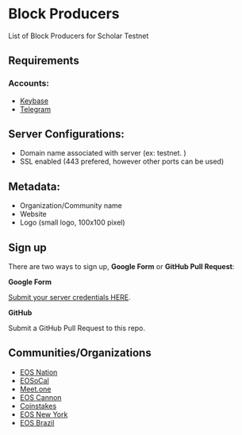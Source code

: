 # Block Producers

List of Block Producers for Scholar Testnet

## Requirements

### Accounts:

- [Keybase](https://keybase.io)
- [Telegram](https://telegram.org)

## Server Configurations:

- Domain name associated with server (ex: testnet.<domain> )
- SSL enabled (443 prefered, however other ports can be used)

## Metadata:

- Organization/Community name
- Website
- Logo (small logo, 100x100 pixel)

## Sign up

There are two ways to sign up, **Google Form** or **GitHub Pull Request**:

**Google Form**

[Submit your server credentials HERE](https://docs.google.com/forms/d/e/1FAIpQLSdf4IzilRu1S7KTeQ8E2sycxcS1sOb9egkoKl7bkXqq-UU5rw/viewform).

**GitHub**

Submit a GitHub Pull Request to this repo.

## Communities/Organizations

- [EOS Nation](block-producers/eos-nation.yml)
- [EOSoCal](block-producers/eosocal.yml)
- [Meet.one](block-producers/meet-one.yml)
- [EOS Cannon](block-producers/eos-cannon.yml)
- [Coinstakes](block-producers/coinstake.yml)
- [EOS New York](block-producers/eos-new-york.yml)
- [EOS Brazil](block-producers/eos-brazil.yml)
